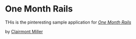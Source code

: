 # One Month Rails

THis is the pinteresting sample application for 
[*One Month Rails*](http://onemonthrails.com)

by [Clairmont Miller](clairmontmiller.tumblr.com)